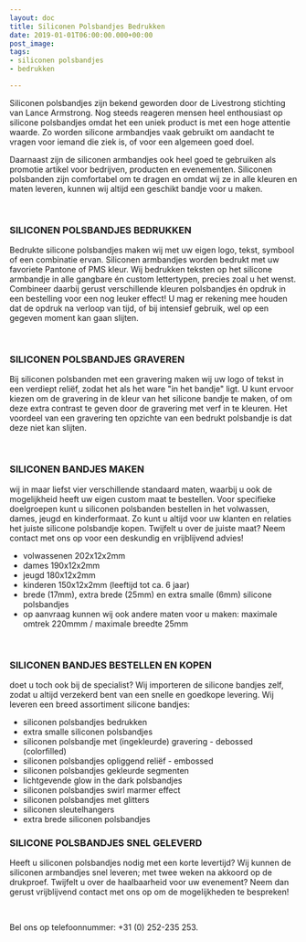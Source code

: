 ```yaml
---
layout: doc
title: Siliconen Polsbandjes Bedrukken
date: 2019-01-01T06:00:00.000+00:00
post_image: 
tags:
- siliconen polsbandjes
- bedrukken

---
```

<p>Siliconen polsbandjes zijn bekend geworden door de Livestrong stichting van Lance Armstrong. Nog steeds reageren mensen heel enthousiast op silicone polsbandjes omdat het een uniek product is met een hoge attentie waarde. Zo worden silicone armbandjes vaak gebruikt om aandacht te vragen voor iemand die ziek is, of voor een algemeen goed doel.</p>

<p>Daarnaast zijn de siliconen armbandjes ook heel goed te gebruiken als promotie artikel voor bedrijven, producten en evenementen. Siliconen polsbanden zijn comfortabel om te dragen en omdat wij ze in alle kleuren en maten leveren, kunnen wij altijd een geschikt bandje voor u maken.</p>
<br>

### SILICONEN POLSBANDJES BEDRUKKEN

<p>
<p>Bedrukte silicone polsbandjes maken wij met uw eigen logo, tekst, symbool of een combinatie ervan. Siliconen armbandjes worden bedrukt met uw favoriete Pantone of PMS kleur. Wij bedrukken teksten op het silicone armbandje in alle gangbare én custom lettertypen, precies zoal u het wenst. Combineer daarbij gerust verschillende kleuren polsbandjes én opdruk in een bestelling voor een nog leuker effect! U mag er rekening mee houden dat de opdruk na verloop van tijd, of bij intensief gebruik, wel op een gegeven moment kan gaan slijten.</p>
<br>

### SILICONEN POLSBANDJES GRAVEREN

<p>
<p>Bij siliconen polsbanden met een gravering maken wij uw logo of tekst in een verdiept reliëf, zodat het als het ware "in het bandje" ligt. U kunt ervoor kiezen om de gravering in de kleur van het silicone bandje te maken, of om deze extra contrast te geven door de gravering met verf in te kleuren. Het voordeel van een gravering ten opzichte van een bedrukt polsbandje is dat deze niet kan slijten.</p>
<br>

### SILICONEN BANDJES MAKEN

<p>
<p>wij in maar liefst vier verschillende standaard maten, waarbij u ook de mogelijkheid heeft uw eigen custom maat te bestellen. Voor specifieke doelgroepen kunt u siliconen polsbanden bestellen in het volwassen, dames, jeugd en kinderformaat. Zo kunt u altijd voor uw klanten en relaties het juiste silicone polsbandje kopen. Twijfelt u over de juiste maat? Neem contact met ons op voor een deskundig en vrijblijvend advies!</p>

<ul>
<li>volwassenen 202x12x2mm</li>
<li>dames 190x12x2mm</li>
<li>jeugd 180x12x2mm</li>
<li>kinderen 150x12x2mm (leeftijd tot ca. 6 jaar)</li>
<li>brede (17mm), extra brede (25mm) en extra smalle (6mm) silicone polsbandjes</li>
<li>op aanvraag kunnen wij ook andere maten voor u maken: maximale omtrek 220mmm / maximale breedte 25mm</li>
</ul>
<br>

### SILICONEN BANDJES BESTELLEN EN KOPEN

<p>
<p>doet u toch ook bij de specialist? Wij importeren de silicone bandjes zelf, zodat u altijd verzekerd bent van een snelle en goedkope levering. Wij leveren een breed assortiment silicone bandjes:</p>

* siliconen polsbandjes bedrukken
* extra smalle siliconen polsbandjes
* siliconen polsbandje met (ingekleurde) gravering - debossed (colorfilled)
* siliconen polsbandjes opliggend reliëf - embossed
* siliconen polsbandjes gekleurde segmenten
* lichtgevende glow in the dark polsbandjes
* siliconen polsbandjes swirl marmer effect
* siliconen polsbandjes met glitters
* siliconen sleutelhangers
* extra brede siliconen polsbandjes
  <br>

### SILICONE POLSBANDJES SNEL GELEVERD

<p>
<p>Heeft u siliconen polsbandjes nodig met een korte levertijd? Wij kunnen de siliconen armbandjes snel leveren; met twee weken na akkoord op de drukproef. Twijfelt u over de haalbaarheid voor uw evenement? Neem dan gerust vrijblijvend contact met ons op om de mogelijkheden te bespreken!</p>
<br>

<p>Bel ons op telefoonnummer: +31 (0) 252-235 253.</p>